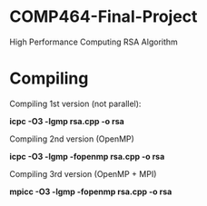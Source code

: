 # COMP464-Final-Project
High Performance Computing RSA Algorithm

# Compiling 

Compiling 1st version (not parallel):

<b>icpc -O3 -lgmp rsa.cpp -o rsa</b>


Compiling 2nd version (OpenMP)

<b>icpc -O3 -lgmp -fopenmp rsa.cpp -o rsa</b>


Compiling 3rd version (OpenMP + MPI)

<b>mpicc -O3 -lgmp -fopenmp rsa.cpp -o rsa</b>
